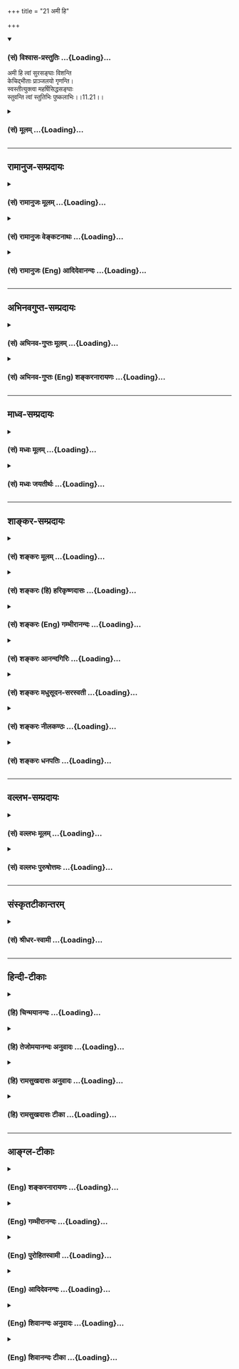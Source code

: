 +++
title = "21 अमी हि"

+++
<div class="js_include" newlevelforh1="3" title="(सं) विश्वास-प्रस्तुतिः" unfilled url="/purANam_vaiShNavam/mahAbhAratam/06-bhIShma-parva/03-bhagavad-gItA-parva/saMskRtam/vishvAsa-prastutiH/11_vishva-rUpa-darshana/21_amI_hi.md">
<details open><summary><h3>(सं) विश्वास-प्रस्तुतिः ...{Loading}...</h3></summary>

अमी हि त्वां सुरसङ्घाः विशन्ति  
केचिद्भीताः प्राञ्जलयो गृणन्ति।  
स्वस्तीत्युक्त्वा महर्षिसिद्धसङ्घाः  
स्तुवन्ति त्वां स्तुतिभिः पुष्कलाभिः।।11.21।।
</details>
</div>
<div class="js_include collapsed" newlevelforh1="3" title="(सं) मूलम्" unfilled url="/purANam_vaiShNavam/mahAbhAratam/06-bhIShma-parva/03-bhagavad-gItA-parva/saMskRtam/mUlam/11_vishva-rUpa-darshana/21_amI_hi.md">
<details><summary><h3>(सं) मूलम् ...{Loading}...</h3></summary>

अमी हि त्वां सुरसङ्घाः विशन्ति  
केचिद्भीताः प्राञ्जलयो गृणन्ति।  
स्वस्तीत्युक्त्वा महर्षिसिद्धसङ्घाः  
स्तुवन्ति त्वां स्तुतिभिः पुष्कलाभिः।।11.21।।
</details>
</div>


_________________
## रामानुज-सम्प्रदायः
<div class="js_include collapsed" newlevelforh1="3" title="(सं) रामानुजः मूलम्" unfilled url="/purANam_vaiShNavam/mahAbhAratam/06-bhIShma-parva/03-bhagavad-gItA-parva/saMskRtam/rAmAnujaH/mUlam/11_vishva-rUpa-darshana/21_amI_hi.md">
<details><summary><h3>(सं) रामानुजः मूलम् ...{Loading}...</h3></summary>

।।11.21।।**अमी सुरसंघाः उत्कृष्टाः त्वां** विश्वाश्रयम् अवलोक्य
हृष्टमनसः त्वत्समीपं **विशन्ति।** तेषु एव **केचिद्** अति उग्रम् अति
अद्भुतं च तव आकारम् आलोक्य **भीताः प्राञ्जलयः** स्वज्ञानानुगुणं
स्तुतिरूपाणि वाक्यानि **गृणन्ति** उच्चारयन्ति। अपरे महर्षिसंघाः
सिद्धसंघाः चपरावरतत्त्वयाथात्म्यविदः **स्वस्ति इति उक्त्वा पुष्कलाभिः**
भगवदनुरूपाभिः **स्तुतिभिः स्तुवन्ति।**

</details>
</div>
<div class="js_include collapsed" newlevelforh1="3" title="(सं) रामानुजः वेङ्कटनाथः" unfilled url="/purANam_vaiShNavam/mahAbhAratam/06-bhIShma-parva/03-bhagavad-gItA-parva/saMskRtam/rAmAnujaH/venkaTanAthaH/11_vishva-rUpa-darshana/21_amI_hi.md">
<details><summary><h3>(सं) रामानुजः वेङ्कटनाथः ...{Loading}...</h3></summary>

  
  
।।11.21।। अमी हि त्वा विशन्ति इत्यत्र न संहारादिकं विवक्षितं;
स्तुत्यादिभिः सहपाठाद्धार्तराष्ट्रादिवदासन्नोपसहाराभावात्
परोक्तस्यावतीर्णसुरसङ्घविषयत्वस्यवीक्षन्ते \[11।22\]
इत्यादिभिर्विरोधाच्च अतोऽत्र समीपगमनरूपसेवाप्रकारोऽभिधीयत
इत्यभिप्रायेणाह -- अमी सुरसङ्घा इत्यादिना। केचिद्गीताः इत्यनेन
धार्ष्ट्यरहितानां पृथगभिधानादनेन वाक्येन अक्षोभ्याशया हर्षवन्तो
विवक्षिता इति व्यञ्जनाय ब्रह्मादीनां सर्वेषां देवानां सेवार्थागमनं
प्रथममुच्यते। उत्कृष्टा इति तु सुरशब्दव्यञ्जितोक्तिः।
विनाशार्थप्रवेशव्यवच्छेदायहृष्टमनस इत्युक्तम्।
वक्ष्यमाणवक्त्रप्रवेशव्यवच्छेदायाह -- त्वत्समीपमिति। केचित् इति
पृथक्करणस्य समुदायविशेषसाकाङ्क्षत्वात्सुरसङ्घाः इति च
प्रसक्तत्वाज्जात्यन्तरानवादाच्चतेष्वेवेत्युक्तम्। अत्युग्रमत्यद्भुतं चेति
भीत्यादिहेतुभूतप्रकृताकारकथनम्। पुष्कलाभिः इति वक्ष्यमाणत्वादिह तदभावो
विवक्षित इत्यभिप्रायेण --
स्वज्ञानानुगुणमित्युक्तम्। स्तुतिरूपाणीत्यादिनागृणन्ति
इत्यस्यापेक्षितकर्माध्याहारः। श्रुत्यादिसिद्धस्तुतिपाठमात्रपरत्वायाह --
उच्चारयन्तीति। एतेनापिकेचित् इत्यस्य देवविशेषविषयत्वं सिद्धम् अन्येषां
तु भूतानां पलायनस्य वक्ष्यमाणत्वात्। महर्षि -- इत्यादिना
पृथग्व्यपदेशविशेषणादिफलितमपरशब्देन व्यञ्जितम्। महर्षिसङ्घाः
भृग्वादिगणाः; सिद्धसङ्घाः सनकमुख्याः। महर्षित्वादिसूचितं
पुषकलस्तुतिहेतुमाह -- परावरतत्त्वयाथात्म्यविद इति। जितं ते
\[भाग.3।13।344।24।33\] इत्यादिवत् भक्तिपरवशानां मङ्गलाशासनं वा;
सेव्यसन्दर्शनमात्रे सेवकस्य वक्तव्यः स्वस्तिशब्दः स्तुतिस्तु तदनन्तरं
गुणप्रकर्षोक्तिः। अत एव गोब्राह्मणेभ्यो जगतो वा स्वस्तीति परोक्तं
प्रकृतासङ्गतम्। अत्र स्तुतेः पौष्कल्यं
प्रामाणिकसर्वेश्वरत्वादिकथनमित्यभिप्रायेणाह -- भगवदनुरूपाभिरिति।  
  

</details>
</div>
<div class="js_include collapsed" newlevelforh1="3" title="(सं) रामानुजः (Eng) आदिदेवानन्दः" unfilled url="/purANam_vaiShNavam/mahAbhAratam/06-bhIShma-parva/03-bhagavad-gItA-parva/saMskRtam/rAmAnujaH/english/AdidevAnandaH/11_vishva-rUpa-darshana/21_amI_hi.md">
<details><summary><h3>(सं) रामानुजः (Eng) आदिदेवानन्दः ...{Loading}...</h3></summary>

11.21 These hosts of superior Devas beholding You as the foundation of
the universe, rejoice and move towards You. Among them, some in fear, on
seeing Your extremely terrible and wonderful form, 'extol,' namely
pronounce sentences in the form of praise, according to their knowledge.
Others, the bands of seers and Siddhas, knowers of the truth, higher and
lower, saying 'Hail,' glorify You in hymns of abounding praise which are
suitable to the Lord.

</details>
</div>


_________________
## अभिनवगुप्त-सम्प्रदायः
<div class="js_include collapsed" newlevelforh1="3" title="(सं) अभिनव-गुप्तः मूलम्" unfilled url="/purANam_vaiShNavam/mahAbhAratam/06-bhIShma-parva/03-bhagavad-gItA-parva/saMskRtam/abhinava-guptaH/mUlam/11_vishva-rUpa-darshana/21_amI_hi.md">
<details><summary><h3>(सं) अभिनव-गुप्तः मूलम् ...{Loading}...</h3></summary>

।।11.21।। No commentary.  
  

</details>
</div>
<div class="js_include collapsed" newlevelforh1="3" title="(सं) अभिनव-गुप्तः (Eng) शङ्करनारायणः" unfilled url="/purANam_vaiShNavam/mahAbhAratam/06-bhIShma-parva/03-bhagavad-gItA-parva/saMskRtam/abhinava-guptaH/english/shankaranArAyaNaH/11_vishva-rUpa-darshana/21_amI_hi.md">
<details><summary><h3>(सं) अभिनव-गुप्तः (Eng) शङ्करनारायणः ...{Loading}...</h3></summary>

11.21 Sri Abhinavagupta did not comment upon this sloka.

</details>
</div>


_________________
## माध्व-सम्प्रदायः
<div class="js_include collapsed" newlevelforh1="3" title="(सं) मध्वः मूलम्" unfilled url="/purANam_vaiShNavam/mahAbhAratam/06-bhIShma-parva/03-bhagavad-gItA-parva/saMskRtam/madhvaH/mUlam/11_vishva-rUpa-darshana/21_amI_hi.md">
<details><summary><h3>(सं) मध्वः मूलम् ...{Loading}...</h3></summary>

।।11.21।। Sri Madhvacharya did not comment on this sloka.,

</details>
</div>
<div class="js_include collapsed" newlevelforh1="3" title="(सं) मध्वः जयतीर्थः" unfilled url="/purANam_vaiShNavam/mahAbhAratam/06-bhIShma-parva/03-bhagavad-gItA-parva/saMskRtam/madhvaH/jayatIrthaH/11_vishva-rUpa-darshana/21_amI_hi.md">
<details><summary><h3>(सं) मध्वः जयतीर्थः ...{Loading}...</h3></summary>

।।11.21।। Sri Jayatirtha did not comment on this sloka.  
  

</details>
</div>


_________________
## शाङ्कर-सम्प्रदायः
<div class="js_include collapsed" newlevelforh1="3" title="(सं) शङ्करः मूलम्" unfilled url="/purANam_vaiShNavam/mahAbhAratam/06-bhIShma-parva/03-bhagavad-gItA-parva/saMskRtam/shankaraH/mUlam/11_vishva-rUpa-darshana/21_amI_hi.md">
<details><summary><h3>(सं) शङ्करः मूलम् ...{Loading}...</h3></summary>

।।11.21।। --,**अमी हि** युध्यमाना योद्धारः **त्वा** त्वां **सुरसंघाः**
ये अत्र भूभारावताराय अवतीर्णाः वस्वादिदेवसंघाः मनुष्यसंस्थानाः त्वां
**विशन्ति** प्रविशन्तः दृश्यन्ते। तत्र **केचित् भीताः प्राञ्जलयः** सन्तो
**गृणन्ति** स्तुवन्ति त्वाम् अन्ये पलायनेऽपि अशक्ताः सन्तः। युद्धे
प्रत्युपस्थिते उत्पातादिनिमित्तानि उपलक्ष्य **स्वस्ति** अस्तु जगतः **इति
उक्त्त्वा महर्षिसिद्धसंघाः** महर्षीणां सिद्धानां च संघाः **स्तुवन्ति
त्वां स्तुतिभिः पुष्कलाभिः** संपूर्णाभिः।। किं चान्यत् --,

</details>
</div>
<div class="js_include collapsed" newlevelforh1="3" title="(सं) शङ्करः (हि) हरिकृष्णदासः" unfilled url="/purANam_vaiShNavam/mahAbhAratam/06-bhIShma-parva/03-bhagavad-gItA-parva/saMskRtam/shankaraH/hindI/harikRShNadAsaH/11_vishva-rUpa-darshana/21_amI_hi.md">
<details><summary><h3>(सं) शङ्करः (हि) हरिकृष्णदासः ...{Loading}...</h3></summary>

।।11.21।। अर्जुनके मनमें जो पहले ऐसा संशय था कि हम उनको जीतेंगे या वे
हमको जीतेंगे उसका निर्णय करनेके लिये मैं पाण्डवोंकी निश्चित विजय
दिखलाऊँगा इस भावसे प्रवृत्त हुए भगवान् अपना वैसा रूप दिखाने लगे; उस
रूपको देखकर अर्जुन बोला --, यह युद्ध करनेवाले योद्धास्वरूप देवगण; यानी
जो भूमिका भार उतारनेके लिये यहाँ अवतीर्ण हुए हैं; वे मनुष्योंकीसी
आकृतिवाले वस्वादि देवसमुदाय आपमें ( दौड़दौड़कर ) प्रवेश कर रहे हैं
अर्थात् प्रवेश करते हुए दिखलायी दे रहे है। उनमेंसे अन्य कोईकोई तो
भागनेमें असमर्थ होनेके कारण भयभीत होकर हाथ जोड़े हुए आपकी स्तुति कर रहे
हैं। तथा महर्षियों और सिद्धोंके समुदाय युद्ध आरम्भ होनेपर उत्पात आदि
अशुभ चिह्नोंको देखकर संसारका कल्याण हो ऐसा कहकर अनेकों अर्थात् सम्पूर्ण
स्तोत्रोंद्वारा आपकी स्तुति कर रहे हैं।  
  

</details>
</div>
<div class="js_include collapsed" newlevelforh1="3" title="(सं) शङ्करः (Eng) गम्भीरानन्दः" unfilled url="/purANam_vaiShNavam/mahAbhAratam/06-bhIShma-parva/03-bhagavad-gItA-parva/saMskRtam/shankaraH/english/gambhIrAnandaH/11_vishva-rUpa-darshana/21_amI_hi.md">
<details><summary><h3>(सं) शङ्करः (Eng) गम्भीरानन्दः ...{Loading}...</h3></summary>

11.21 Ami hi, those very; sura-sanghah, groups of gods, the soldiers
engaged in battle-groups of gods such as the Vasus who have descended
here in the form of human beings for eliminating the burden of the
earth; visanti, enter-are seen to be entering; tvam, You. Bhitah, struck
with fear, and unable to flee; kecit, some among them; grnanti, extol
You; pranjalayah, with their palms joined. Maharsi-siddha \[Siddha: A
semi-divine being supposed to be of great purity and holiness, and said
to be particularly characterized by eight supernatural faculties called
siddhis.-V.S.A.\]-sanghah, groups of great sages and perfected beings;
seeing protents foroding evil, etc. as the battle became imminent;
stuvanti, praise; tvam, You; puskalabhih, with elaborate, full;
stutibhih, hymns; uktva, saying; 'svasti iti, May it be well!' And
further,

</details>
</div>
<div class="js_include collapsed" newlevelforh1="3" title="(सं) शङ्करः आनन्दगिरिः" unfilled url="/purANam_vaiShNavam/mahAbhAratam/06-bhIShma-parva/03-bhagavad-gItA-parva/saMskRtam/shankaraH/AnandagiriH/11_vishva-rUpa-darshana/21_amI_hi.md">
<details><summary><h3>(सं) शङ्करः आनन्दगिरिः ...{Loading}...</h3></summary>

।।11.21।। अमी हीत्यादि समनन्तरग्रन्थस्य तात्पर्यमाह -- **अथेति।** तं
भगवन्तं पाण्डवजयमैकान्तिकं दर्शयन्तं पश्यन्नर्जुनो ब्रवीतीत्याह -- **तं
पश्यन्निति।** विश्वरूपस्यैव प्रपञ्चनार्थमनन्तरग्रन्थजातमिति दर्शयति --
**किञ्चेति।** असुरसङ्घा इति पदं छित्त्वा भूभारभूता दुर्योधनादयस्त्वां
विशन्तीत्यपि च वक्तव्यम्। उभयोरपि,सेनयोरवस्थितेषु
योद्धुकामेष्ववान्तरविशेषमाह -- **तत्रेति।** समरभूमौ समागतानां
द्रष्टुकामानां नारदप्रभृतीनां विश्वविनाशमाशङ्कमानानां तं परिजिहीर्षतां
स्तुतिपदेषु भगवद्विषयेषु प्रवृत्तिप्रकारं दर्शयति -- **युद्ध इति।**

</details>
</div>
<div class="js_include collapsed" newlevelforh1="3" title="(सं) शङ्करः मधुसूदन-सरस्वती" unfilled url="/purANam_vaiShNavam/mahAbhAratam/06-bhIShma-parva/03-bhagavad-gItA-parva/saMskRtam/shankaraH/madhusUdana-sarasvatI/11_vishva-rUpa-darshana/21_amI_hi.md">
<details><summary><h3>(सं) शङ्करः मधुसूदन-सरस्वती ...{Loading}...</h3></summary>

।।11.21।। अधुना भूभारसंहारकारित्वमात्मनः प्रकटयन्तं भगवन्तं पश्यन्नाह --
अमी इति। अमी हि सुरसङ्गा वस्वादिदेवगणा भूभारावतारार्थं
मनुष्यरूपेणावतीर्णा युध्यमानाः सन्तस्त्वा त्वां विशन्ति प्रविशन्तो
दृश्यन्ते। एवमसुरसङ्घा इति पदच्छेदेन भूभारभूता दुर्योधनादयस्त्वां
विशन्तीत्यपि वक्तव्यम्। एवमुभयोरपि सेनयोः केचिद्भीताः पलायनेऽप्यशक्ताः
सन्तः प्राञ्जलयो गृणन्ति स्तुवन्ति त्वाम्। एवं प्रत्युपस्थिते युद्धे
उत्पातादिनिमित्तान्युपलक्ष्य स्वस्त्यस्तु सर्वस्य जगत इत्युक्त्वा
महर्षिसिद्धसङ्घा नारदप्रभृतयो युद्धदर्शनार्थमागता विश्वविनाशपरिहाराय
स्तुवन्ति त्वां स्तुतिभिर्गुणोत्कर्षप्रतिपादिकाभिर्वाग्भिः पुष्कलाभिः
परिपूर्णार्थाभिः।

</details>
</div>
<div class="js_include collapsed" newlevelforh1="3" title="(सं) शङ्करः नीलकण्ठः" unfilled url="/purANam_vaiShNavam/mahAbhAratam/06-bhIShma-parva/03-bhagavad-gItA-parva/saMskRtam/shankaraH/nIlakaNThaH/11_vishva-rUpa-darshana/21_amI_hi.md">
<details><summary><h3>(सं) शङ्करः नीलकण्ठः ...{Loading}...</h3></summary>

।।11.21।। व्यथामेवाह -- **अमीति।** हि यतः अमी त्वा त्वां असुरसङ्घा
असुरांशा दुर्योधनादयस्त्वां पतङ्गाः पावकमिवादृष्टप्रेरिता विशन्ति
मरणायेत्यर्थः। केचिद्भीताः प्राञ्जलयो बद्धाञ्जलयो गृणन्ति स्तुवन्ति।

</details>
</div>
<div class="js_include collapsed" newlevelforh1="3" title="(सं) शङ्करः धनपतिः" unfilled url="/purANam_vaiShNavam/mahAbhAratam/06-bhIShma-parva/03-bhagavad-gItA-parva/saMskRtam/shankaraH/dhanapatiH/11_vishva-rUpa-darshana/21_amI_hi.md">
<details><summary><h3>(सं) शङ्करः धनपतिः ...{Loading}...</h3></summary>

।।11.21।। इदानीं यद्वा जयेम यदि वा नो जयेयुरित्यर्जुनसंशयनिर्णयाय
पाण्डवानां जयमैकान्तिकं दर्शयितुं प्रवृत्तं भूभारहरणार्थिनं भगवन्तं
पश्यन्नाह। अमी हि यध्यमानाः भूभारहरणार्थं मनुष्यरुपेणावतीर्णा
वस्वीदिदेवसङ्घास्त्वां प्रविशन्तीति त्वमिति पाठ आचार्यैर्व्याख्यात इति
भाति। अन्यथा त्वा त्वामिति भाष्यपाठोऽपेक्षितः। असुरसङ्गा इति पदं
च्छित्वा भूभारभूता दुर्योधनादयस्तवां विशन्तीत्यपि वक्तव्यमिति
तट्टीकाकारोक्तिस्तु त्वेतिपाठे संगच्छत इति ज्ञेयम्। तत्र केचिद्भीताः
पलायनेऽप्यशक्ताः सन्तः प्राञ्जलयः सन्तो गृणन्तः स्तुवन्ति। किंच
युद्धदर्शनार्थमागता महर्षिसिद्धसङ्घा नारदातयो युद्धे प्रत्युपस्थिते तु
जगत्क्षयहेतूत्पादादीनि उपलक्ष्य स्वस्तयस्तु जगत इत्युक्त्वा संपूर्णाभिः
स्तुतिभूः स्तुवन्ति।

</details>
</div>


_________________
## वल्लभ-सम्प्रदायः
<div class="js_include collapsed" newlevelforh1="3" title="(सं) वल्लभः मूलम्" unfilled url="/purANam_vaiShNavam/mahAbhAratam/06-bhIShma-parva/03-bhagavad-gItA-parva/saMskRtam/vallabhaH/mUlam/11_vishva-rUpa-darshana/21_amI_hi.md">
<details><summary><h3>(सं) वल्लभः मूलम् ...{Loading}...</h3></summary>

।।11.21।। Sri Vallabhacharya did not comment on this sloka.  
  

</details>
</div>
<div class="js_include collapsed" newlevelforh1="3" title="(सं) वल्लभः पुरुषोत्तमः" unfilled url="/purANam_vaiShNavam/mahAbhAratam/06-bhIShma-parva/03-bhagavad-gItA-parva/saMskRtam/vallabhaH/puruShottamaH/11_vishva-rUpa-darshana/21_amI_hi.md">
<details><summary><h3>(सं) वल्लभः पुरुषोत्तमः ...{Loading}...</h3></summary>

  
  
।।11.21।। किञ्चअमी हीति। अमी सुरसङ्घाः देवसमूहाः त्वां त्वत्समीपे विशन्ति
शरणमागच्छन्तीत्यर्थः। हीति युक्तमेव पुरुषोत्तमशरणागमनं देवानाम्। केचित्
इतरे असुरा इत्यर्थः; भीताः सन्तः प्राञ्जलयो बद्धाञ्जलिपुटाः गृणन्ति;
रक्षेति वदन्तीत्यर्थः। महर्षिसिद्धसङ्घाः महर्षीणां सिद्धानां च
समूहाःस्वस्ति अस्माकमस्तु इत्युक्त्वा पुष्कलाभिः पूर्णाभिः
स्तुतिभिस्त्वां स्तुवन्ति।  
  

</details>
</div>


_________________
## संस्कृतटीकान्तरम्
<div class="js_include collapsed" newlevelforh1="3" title="(सं) श्रीधर-स्वामी" unfilled url="/purANam_vaiShNavam/mahAbhAratam/06-bhIShma-parva/03-bhagavad-gItA-parva/saMskRtam/shrIdhara-svAmI/11_vishva-rUpa-darshana/21_amI_hi.md">
<details><summary><h3>(सं) श्रीधर-स्वामी ...{Loading}...</h3></summary>

।।11.21।। किंच **-- अमी हीति।** अमी सुरसङ्घा भीताः सन्तः त्वां विशन्ति
शरणं प्रविशन्ति। तेषां मध्ये केचिदतिभीताः दूरत एव स्थित्वा
कृतसंपुटकरयुगुलाः सन्तो गृणन्ति जयजय रक्षरक्षेति प्रार्थयन्ते।
स्पष्टमन्यत्।

</details>
</div>


_________________
## हिन्दी-टीकाः
<div class="js_include collapsed" newlevelforh1="3" title="(हि) चिन्मयानन्दः" unfilled url="/purANam_vaiShNavam/mahAbhAratam/06-bhIShma-parva/03-bhagavad-gItA-parva/hindI/chinmayAnandaH/11_vishva-rUpa-darshana/21_amI_hi.md">
<details><summary><h3>(हि) चिन्मयानन्दः ...{Loading}...</h3></summary>

।।11.21।। अब तक अर्जुन ने विश्व रूप का जो वर्णन किया वह स्थिर था और एक
साथ अद्भुत और उग्र भी था। यहाँ अर्जुन विश्वरूप में दिखाई दे रही गति और
क्रिया का वर्णन करता है। ये सुरसंघ विराट् पुरुष में प्रवेश करके तिरोभूत
हो रहे हैं। यदि सुधार के अयोग्य हुए कई लोग बलात् विश्वरूप की ओर खिंचे चले
जाकर उसमें लुप्त हो जा रहे हों; और अन्य लोग प्रतीक्षा करते हुऐ इस
प्रक्रिया को देख रहे हों; तो अवश्य ही वे भय से आतंकित हो जायेंगे। किसी
निश्चित आपत्ति से आशंकित पुरुष; जब सुरक्षा का कोई उपाय नहीं देखता है; तब
निराशा के उन क्षणों में वह सदा प्रार्थना की ओर प्रवृत्त होता है। इस
मनोवैज्ञानिक सत्य को बड़ी ही सुन्दरता से यहाँ इन शब्दों में व्यक्त किया
गया है कि कई एक भयभीत होकर हाथ जोड़कर आपकी स्तुति करते हैं। और यही सब कुछ
नहीं है। महर्षियों और सिद्ध पुरुषों ऋ़े समूह; अपने ज्ञान की परिपक्वता से
प्राप्त दैवी और आन्तरिक शान्ति के कारण; इस विराट् के दर्शन से अविचलित
रहकर इस विविध रूपमय विराट् पुरुष का उत्तम (बहुल) स्तोत्रों के द्वारा
स्तुतिगान करते हैं। वे सदा स्वस्तिवाचन अर्थात् सब के कल्याण की कामना
करते हैं। अपने पूर्ण ज्ञान के कारण वे जानते हैं कि ईश्वर इस प्रकार का
अति उग्र भयंकर रूप केवल उसी समय धारण करता है जब वह विश्व का सम्पूर्ण
पुनर्निर्माण करना चाहता है। सिद्ध पुरुष यह भी जानते हैं कि विनाश के
द्वारा निर्माण करने की इस योजना में किसी प्रकार की हानि नहीं होती है।
इसलिए; वे इस विनाश की प्रक्रिया का स्वागत करते हुये जगत के लिये
स्वर्णयुग की कामना करते हैं; जो इस सम्पूर्ण विनाश के पश्चात् निश्चय ही
आयेगा। इस श्लोक में जगत् के प्राणियों का वर्गीकरण तीन भागों में किया गया
है उत्तम; मध्यम और अधम। अधम प्राणी ऐसे ही नष्ट हो जाते हैं। वे मृत्यु की
प्रक्रिया के सर्वप्रथम शिकार होते हैं और दुर्भाग्य से उन्हें इस क्रिया
का भान तक नहीं होता कि वे उसका किसी प्रकार से विरोध कर सकें। मध्यम
प्रकार के लोग विचारपूर्वक इस क्षय और नाश की प्रक्रिया को देखते हैं और
उसके प्रति जागरूक भी होते हैं। वे अपने भाग्य के विषय में सोचकर आशंकित हो
जाते हैं। वे यह नहीं जानते कि विनाश से वस्तुत कोई हानि नहीं होती; और
समस्त प्राणियों के अपरिहार्य अन्त से भयकम्पित हो जाते हैं। परन्तु इनसे
भिन्न उत्तम पुरुषों का एक वर्ग और भी है; जिन्हें समष्टि के स्वरूप एवं
व्यवहार अर्थात् कार्यप्रणाली का पूर्ण ज्ञान होता है। उन्हें इस बात का भय
कभी स्पर्श नहीं करता कि दैनिक जीवन में होने वाली घटनाएं उनके साथ भी घट
सकती हैं। समुद्र के स्वरूप को पहचानने वालों को तरंगों के नाश से चिन्तित
होने का कारण नहीं रहता है। इसी प्रकार; जब सिद्ध पुरुष उस महान विनाश को
देखते हैं; जो एक मरणासन्न संस्कृति के पुनर्निमाण के पूर्व होता है; तब वे
सत्य की इस महान शक्ति को पहचान कर ईश्वर निर्मित भावी जगत् के लिए शान्ति
और कल्याण की कामना करते हैं। जिस किसी भी दृष्टि से हम इस काव्य का अध्ययन
करते हैं; हम पाते हैं कि स्वयं व्यासजी कितने महान् मनोवैज्ञानिक हैं और
उन्होंने कितनी सुन्दरता से यहाँ मानवीय व्यवहार के ज्ञान को एकत्र किया
है; जिससे कि मनुष्य शीघ्र विकास करके अपने पूर्णत्व के लक्ष्य तक पहुँच
सके। इस दर्शनीय दृश्य को देखकर स्वर्ग के देवताओं की क्या प्रतिक्रया हुई
अर्जुन उसे बताते हुए कहता है

</details>
</div>
<div class="js_include collapsed" newlevelforh1="3" title="(हि) तेजोमयानन्दः अनुवादः" unfilled url="/purANam_vaiShNavam/mahAbhAratam/06-bhIShma-parva/03-bhagavad-gItA-parva/hindI/tejomayAnandaH/anuvAdaH/11_vishva-rUpa-darshana/21_amI_hi.md">
<details><summary><h3>(हि) तेजोमयानन्दः अनुवादः ...{Loading}...</h3></summary>

।।11.21।। ये समस्त देवताओं के समूह आप में ही प्रवेश कर रहे हैं और कई एक
भयभीत होकर हाथ जोड़े हुए आप की स्तुति करते हैं; महर्षि और सिद्धों के
समुदाय 'कल्याण होवे' (स्वस्तिवाचन करते हुए) ऐसा कहकर, उत्तम (या
सम्पूर्ण) स्रोतों द्वारा आपकी स्तुति करते हैं।।

</details>
</div>
<div class="js_include collapsed" newlevelforh1="3" title="(हि) रामसुखदासः अनुवादः" unfilled url="/purANam_vaiShNavam/mahAbhAratam/06-bhIShma-parva/03-bhagavad-gItA-parva/hindI/rAmasukhadAsaH/anuvAdaH/11_vishva-rUpa-darshana/21_amI_hi.md">
<details><summary><h3>(हि) रामसुखदासः अनुवादः ...{Loading}...</h3></summary>

।।11.21।। वे ही देवताओंके समुदाय आपमें प्रविष्ट हो रहे हैं। उनमेंसे कई
तो भयभीत होकर हाथ जोड़े हुए आपके नामों और गुणोंका कीर्तन कर रहे हैं।
महर्षियों और सिद्धोंके समुदाय 'कल्याण हो ! मङ्गल हो !' ऐसा कहकर
उत्तम-उत्तम स्तोत्रोंके द्वारा आपकी स्तुति कर रहे हैं।

</details>
</div>
<div class="js_include collapsed" newlevelforh1="3" title="(हि) रामसुखदासः टीका" unfilled url="/purANam_vaiShNavam/mahAbhAratam/06-bhIShma-parva/03-bhagavad-gItA-parva/hindI/rAmasukhadAsaH/TIkA/11_vishva-rUpa-darshana/21_amI_hi.md">
<details><summary><h3>(हि) रामसुखदासः टीका ...{Loading}...</h3></summary>

।।11.21।।***व्याख्या--*'अमी हि त्वां सुरसङ्घा विशन्ति'--**जब अर्जुन
स्वर्गमें गये थे, उस समय उनका जिन देवताओंसे परिचय हुआ था, उन्हीं
देवताओंके लिये यहाँ अर्जुन कह रहे हैं कि वे ही देवतालोग आपके स्वरूपमें
प्रविष्ट होते हुए दीख रहे हैं। ये सभी देवता आपसे ही उत्पन्न होते हैं,
आपमें ही स्थित रहते हैं और आपमें ही प्रविष्ट होते हैं।

</details>
</div>


_________________
## आङ्ग्ल-टीकाः
<div class="js_include collapsed" newlevelforh1="3" title="(Eng) शङ्करनारायणः" unfilled url="/purANam_vaiShNavam/mahAbhAratam/06-bhIShma-parva/03-bhagavad-gItA-parva/english/shankaranArAyaNaH/11_vishva-rUpa-darshana/21_amI_hi.md">
<details><summary><h3>(Eng) शङ्करनारायणः ...{Loading}...</h3></summary>

11.21. These hosts of gods enter into You; some frightened ones recite
\[hymns\] with folded palms; simply crying 'Hail !', the hosts of great
seers praise You with the excellent praising hymns.

</details>
</div>
<div class="js_include collapsed" newlevelforh1="3" title="(Eng) गम्भीरानन्दः" unfilled url="/purANam_vaiShNavam/mahAbhAratam/06-bhIShma-parva/03-bhagavad-gItA-parva/english/gambhIrAnandaH/11_vishva-rUpa-darshana/21_amI_hi.md">
<details><summary><h3>(Eng) गम्भीरानन्दः ...{Loading}...</h3></summary>

11.21 Those very groups of gods enter into You; struck with fear, some
extol (You) with joined palms. Groups of great sages and perfected
beings praise You with elaborate hymns,saying 'May it be well!'

</details>
</div>
<div class="js_include collapsed" newlevelforh1="3" title="(Eng) पुरोहितस्वामी" unfilled url="/purANam_vaiShNavam/mahAbhAratam/06-bhIShma-parva/03-bhagavad-gItA-parva/english/purohitasvAmI/11_vishva-rUpa-darshana/21_amI_hi.md">
<details><summary><h3>(Eng) पुरोहितस्वामी ...{Loading}...</h3></summary>

11.21 The troops of celestial beings enter into Thee, some invoking Thee
in fear, with folded palms; the Great Seers and Adepts sing hymns to Thy
Glory, saying All Hail.'

</details>
</div>
<div class="js_include collapsed" newlevelforh1="3" title="(Eng) आदिदेवनन्दः" unfilled url="/purANam_vaiShNavam/mahAbhAratam/06-bhIShma-parva/03-bhagavad-gItA-parva/english/AdidevanandaH/11_vishva-rUpa-darshana/21_amI_hi.md">
<details><summary><h3>(Eng) आदिदेवनन्दः ...{Loading}...</h3></summary>

11.21 Verily into You the hosts of Devas enter. Some in fear extol You
with clasped hands. Crying 'Hail' the bands of great seers and Siddhas
praise You with meaningful hymns.

</details>
</div>
<div class="js_include collapsed" newlevelforh1="3" title="(Eng) शिवानन्दः अनुवादः" unfilled url="/purANam_vaiShNavam/mahAbhAratam/06-bhIShma-parva/03-bhagavad-gItA-parva/english/shivAnandaH/anuvAdaH/11_vishva-rUpa-darshana/21_amI_hi.md">
<details><summary><h3>(Eng) शिवानन्दः अनुवादः ...{Loading}...</h3></summary>

11.21 Verily, into Thee enter these hosts of gods; some extol Thee in
fear with joined palms; saying 'may it be well', bands of great sages
and perfected ones praise Thee with hymns complete.

</details>
</div>
<div class="js_include collapsed" newlevelforh1="3" title="(Eng) शिवानन्दः टीका" unfilled url="/purANam_vaiShNavam/mahAbhAratam/06-bhIShma-parva/03-bhagavad-gItA-parva/english/shivAnandaH/TIkA/11_vishva-rUpa-darshana/21_amI_hi.md">
<details><summary><h3>(Eng) शिवानन्दः टीका ...{Loading}...</h3></summary>

11.21 अमी these; हि verily; त्वाम् Thee; सुरसङ्घाः hosts of gods;
विशन्ति enter; केचित् some; भीताः in fear; प्राञ्जलयः with joined palms;
गृणन्ति extol; स्वस्ति may it be well; इति thus; उक्त्वा having said;
महर्षिसिद्धसङ्घाः bands of great Rishis and Siddhas; स्तुवन्ति paise;
त्वाम् Thee; स्तुतिभिः with hymns; पुष्कलाभिः complete.Commentary
Pushkalabhih means complete or wellworded praises or praises full of
deep meanings.Great sages like Narada and perfected ones like Kapila
praise Thee with inspiring hymns.

</details>
</div>
